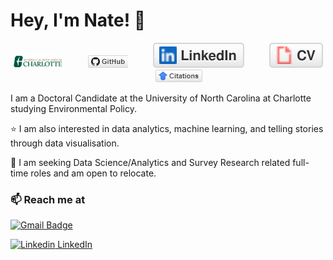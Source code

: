 # Hey, I'm Nate! 👋

<p align="center">
	<a href="https://publicpolicy.charlotte.edu/directory/nathan-duma"><img src="img/UNC_Charlotte.png" alt="UNC Charlotte" width="80" height="19.76"></a> &emsp; &emsp;
	<a href="https://github.com/Nate9309"><img src="img/github.png" alt="GitHub"></a> &emsp; &emsp;
	<a href="https://www.linkedin.com/in/nathanduma/"><img src="img/linkedin.svg" alt="LinkedIn"></a> &emsp; &emsp;
	<a href="https://drive.google.com/file/d/1L5CWMrkJLJlLXwwlo3KWBITLz6uu8Owh/view?usp=sharing"><img src="img/cv.svg" alt="Curriculum Vitae"></a> &emsp; &emsp;
	<a href="https://scholar.google.com/citations?user=Pu9esBsAAAAJ&hl=en"><img src="img/citations.png" alt="Publications"></a>
</p>


I am a Doctoral Candidate at the University of North Carolina at Charlotte studying Environmental Policy.

⭐ I am also interested in data analytics, machine learning, and telling stories through data visualisation.

💼 I am seeking Data Science/Analytics and Survey Research related full-time roles and am open to relocate.

### 📫 Reach me at 

[![Gmail Badge](https://img.shields.io/badge/-nathannduma@gmail.com-c14438?style=flat-square&logo=Gmail&logoColor=white&link=mailto:mailnathannduma@gmail.com)](mailto:nathannduma@gmail.com)

[![Linkedin](https://i.stack.imgur.com/gVE0j.png) LinkedIn](https://www.linkedin.com/in/nathanduma/)

